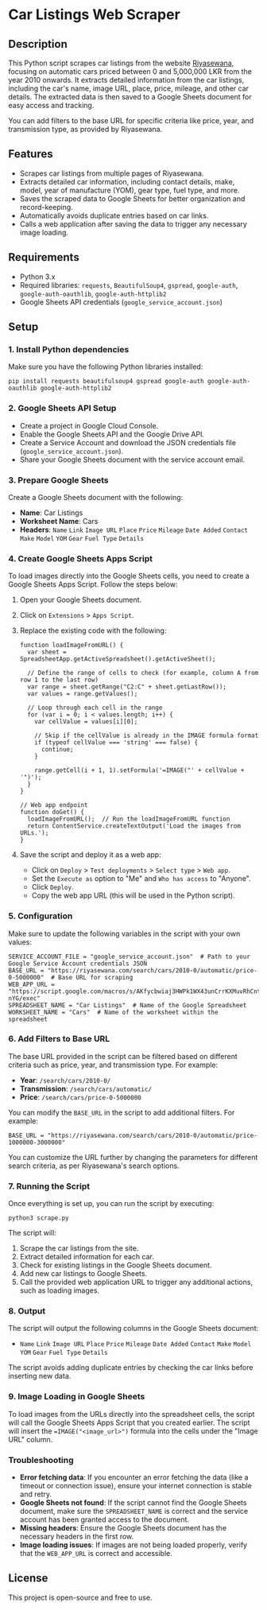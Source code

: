 Car Listings Web Scraper
========================

Description
-----------

This Python script scrapes car listings from the website [Riyasewana](https://riyasewana.com), focusing on automatic cars priced between 0 and 5,000,000 LKR from the year 2010 onwards. It extracts detailed information from the car listings, including the car's name, image URL, place, price, mileage, and other car details. The extracted data is then saved to a Google Sheets document for easy access and tracking.

You can add filters to the base URL for specific criteria like price, year, and transmission type, as provided by Riyasewana.

Features
--------

-   Scrapes car listings from multiple pages of Riyasewana.
-   Extracts detailed car information, including contact details, make, model, year of manufacture (YOM), gear type, fuel type, and more.
-   Saves the scraped data to Google Sheets for better organization and record-keeping.
-   Automatically avoids duplicate entries based on car links.
-   Calls a web application after saving the data to trigger any necessary image loading.

Requirements
------------

-   Python 3.x
-   Required libraries: `requests`, `BeautifulSoup4`, `gspread`, `google-auth`, `google-auth-oauthlib`, `google-auth-httplib2`
-   Google Sheets API credentials (`google_service_account.json`)

Setup
-----

### 1\. Install Python dependencies

Make sure you have the following Python libraries installed:

```
pip install requests beautifulsoup4 gspread google-auth google-auth-oauthlib google-auth-httplib2
```

### 2\. Google Sheets API Setup

-   Create a project in Google Cloud Console.
-   Enable the Google Sheets API and the Google Drive API.
-   Create a Service Account and download the JSON credentials file (`google_service_account.json`).
-   Share your Google Sheets document with the service account email.

### 3\. Prepare Google Sheets

Create a Google Sheets document with the following:

-   **Name**: Car Listings
-   **Worksheet Name**: Cars
-   **Headers**: `Name` `Link` `Image URL`  `Place` `Price` `Mileage` `Date Added` `Contact` `Make` `Model` `YOM` `Gear` `Fuel Type`  `Details`

### 4\. Create Google Sheets Apps Script

To load images directly into the Google Sheets cells, you need to create a Google Sheets Apps Script. Follow the steps below:

1.  Open your Google Sheets document.
2.  Click on `Extensions` > `Apps Script`.
3.  Replace the existing code with the following:
    ```
    function loadImageFromURL() {
      var sheet = SpreadsheetApp.getActiveSpreadsheet().getActiveSheet();
    
      // Define the range of cells to check (for example, column A from row 1 to the last row)
      var range = sheet.getRange("C2:C" + sheet.getLastRow());
      var values = range.getValues();
    
      // Loop through each cell in the range
      for (var i = 0; i < values.length; i++) {
        var cellValue = values[i][0];
    
        // Skip if the cellValue is already in the IMAGE formula format
        if (typeof cellValue === 'string' === false) {
          continue;
        }
    
        range.getCell(i + 1, 1).setFormula('=IMAGE("' + cellValue + '")');
      }
    }
    
    // Web app endpoint
    function doGet() {
      loadImageFromURL();  // Run the loadImageFromURL function
      return ContentService.createTextOutput('Load the images from URLs.');
    }
    ```

1.  Save the script and deploy it as a web app:
    -   Click on `Deploy` > `Test deployments` > `Select type` > `Web app`.
    -   Set the `Execute as` option to "Me" and `Who has access` to "Anyone".
    -   Click `Deploy`.
    -   Copy the web app URL (this will be used in the Python script).

### 5\. Configuration

Make sure to update the following variables in the script with your own values:
```
SERVICE_ACCOUNT_FILE = "google_service_account.json"  # Path to your Google Service Account credentials JSON
BASE_URL = "https://riyasewana.com/search/cars/2010-0/automatic/price-0-5000000"  # Base URL for scraping
WEB_APP_URL = "https://script.google.com/macros/s/AKfycbwiaj3HWPk1WX43unCrrKXMuvRhCntYW_70Sco5lbkRwtzdYi4pZfEFXcWasxS-nYG/exec"
SPREADSHEET_NAME = "Car Listings"  # Name of the Google Spreadsheet
WORKSHEET_NAME = "Cars"  # Name of the worksheet within the spreadsheet
```

### 6\. Add Filters to Base URL

The base URL provided in the script can be filtered based on different criteria such as price, year, and transmission type. For example:

-   **Year**: `/search/cars/2010-0/`
-   **Transmission**: `/search/cars/automatic/`
-   **Price**: `/search/cars/price-0-5000000`

You can modify the `BASE_URL` in the script to add additional filters. For example:
```
BASE_URL = "https://riyasewana.com/search/cars/2010-0/automatic/price-1000000-3000000"
```

You can customize the URL further by changing the parameters for different search criteria, as per Riyasewana's search options.

### 7\. Running the Script

Once everything is set up, you can run the script by executing:

```
python3 scrape.py
```

The script will:

1.  Scrape the car listings from the site.
2.  Extract detailed information for each car.
3.  Check for existing listings in the Google Sheets document.
4.  Add new car listings to Google Sheets.
5.  Call the provided web application URL to trigger any additional actions, such as loading images.

### 8\. Output

The script will output the following columns in the Google Sheets document:

-  `Name` `Link` `Image URL`  `Place` `Price` `Mileage` `Date Added` `Contact` `Make` `Model` `YOM` `Gear` `Fuel Type`  `Details`

The script avoids adding duplicate entries by checking the car links before inserting new data.

### 9\. Image Loading in Google Sheets

To load images from the URLs directly into the spreadsheet cells, the script will call the Google Sheets Apps Script that you created earlier. The script will insert the `=IMAGE("<image_url>")` formula into the cells under the "Image URL" column.

### Troubleshooting

-   **Error fetching data**: If you encounter an error fetching the data (like a timeout or connection issue), ensure your internet connection is stable and retry.
-   **Google Sheets not found**: If the script cannot find the Google Sheets document, make sure the `SPREADSHEET_NAME` is correct and the service account has been granted access to the document.
-   **Missing headers**: Ensure the Google Sheets document has the necessary headers in the first row.
-   **Image loading issues**: If images are not being loaded properly, verify that the `WEB_APP_URL` is correct and accessible.

License
-------
This project is open-source and free to use.

